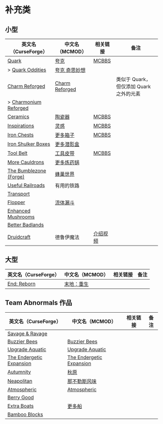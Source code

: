# 补充类

## 小型

| 英文名（CurseForge）                                                                        | 中文名（MCMOD）                                        | 相关链接                                               | 备注                                    |
| ------------------------------------------------------------------------------------------- | ------------------------------------------------------ | ------------------------------------------------------ | --------------------------------------- |
| [Quark](https://www.curseforge.com/minecraft/mc-mods/quark)                                 | [夸克](https://www.mcmod.cn/class/527.html)            | [MCBBS](https://www.mcbbs.net/thread-648145-1-1.html)  |                                         |
| > [Quark Oddities](https://www.curseforge.com/minecraft/mc-mods/quark-oddities)             | [夸克 奇思妙想](https://www.mcmod.cn/class/1823.html)  |                                                        |                                         |
| [Charm Reforged](https://www.curseforge.com/minecraft/mc-mods/charm-reforged)               | [Charm Reforged](https://www.mcmod.cn/class/2069.html) |                                                        | 类似于 Quark，但仅添加 Quark 之外的元素 |
| > [Charmonium Reforged](https://www.curseforge.com/minecraft/mc-mods/charmonium-reforged)   |                                                        |                                                        |                                         |
| [Ceramics](https://www.curseforge.com/minecraft/mc-mods/ceramics)                           | [陶瓷器](https://www.mcmod.cn/class/1427.html)         | [MCBBS](https://www.mcbbs.net/thread-686501-1-1.html)  |                                         |
| [Inspirations](https://www.curseforge.com/minecraft/mc-mods/inspirations)                   | [灵感](https://www.mcmod.cn/class/1122.html)           | [MCBBS](https://www.mcbbs.net/thread-940567-1-1.html)  |                                         |
| [Iron Chests](https://www.curseforge.com/minecraft/mc-mods/iron-chests)                     | [更多箱子](https://www.mcmod.cn/class/20.html)         | [MCBBS](https://www.mcbbs.net/thread-372723-1-1.html)  |                                         |
| [Iron Shulker Boxes](https://www.curseforge.com/minecraft/mc-mods/iron-shulker-boxes)       | [更多潜影盒](https://www.mcmod.cn/class/1974.html)     |                                                        |                                         |
| [Tool Belt](https://www.curseforge.com/minecraft/mc-mods/tool-belt)                         | [工具皮带](https://www.mcmod.cn/class/2649.html)       | [MCBBS](https://www.mcbbs.net/thread-677629-1-1.html)  |                                         |
| [More Cauldrons](https://www.curseforge.com/minecraft/mc-mods/more-cauldrons)               | [更多炼药锅](https://www.mcmod.cn/class/2223.html)     |                                                        |                                         |
| [The Bumblezone (Forge)](https://www.curseforge.com/minecraft/mc-mods/the-bumblezone-forge) | [蜂巢世界](https://www.mcmod.cn/class/2489.html)       |                                                        |                                         |
| [Useful Railroads](https://www.curseforge.com/minecraft/mc-mods/useful-railroads)           | 有用的铁路                                             |                                                        |                                         |
| [Transport](https://www.curseforge.com/minecraft/mc-mods/transport)                         |                                                        |                                                        |                                         |
| [Flopper](https://www.curseforge.com/minecraft/mc-mods/flopper)                             | [流体漏斗](https://www.mcmod.cn/class/2096.html)       |                                                        |                                         |
| [Enhanced Mushrooms](https://www.curseforge.com/minecraft/mc-mods/enhanced-mushrooms)       |                                                        |                                                        |                                         |
| [Better Badlands](https://www.curseforge.com/minecraft/mc-mods/better-badlands)             |                                                        |                                                        |                                         |
| [Druidcraft](https://www.curseforge.com/minecraft/mc-mods/druidcraft)                       | 德鲁伊魔法                                             | [介绍视频](https://www.bilibili.com/video/av413176041) |                                         |

## 大型

| 英文名（CurseForge）                                                   | 中文名（MCMOD）                                    | 相关链接 | 备注 |
| ---------------------------------------------------------------------- | -------------------------------------------------- | -------- | ---- |
| [End: Reborn](https://www.curseforge.com/minecraft/mc-mods/end-reborn) | [末地：重生](https://www.mcmod.cn/class/2240.html) |          |      |

## Team Abnormals 作品

| 英文名（CurseForge）                                                                | 中文名（MCMOD）                                                  | 相关链接 | 备注 |
| ----------------------------------------------------------------------------------- | ---------------------------------------------------------------- | -------- | ---- |
| [Savage & Ravage](https://www.curseforge.com/minecraft/mc-mods/savage-and-ravage)   |                                                                  |          |      |
| [Buzzier Bees](https://www.curseforge.com/minecraft/mc-mods/buzzier-bees)           | [Buzzier Bees](https://www.mcmod.cn/class/2326.html)             |          |      |
| [Upgrade Aquatic](https://www.curseforge.com/minecraft/mc-mods/upgrade-aquatic)     | [Upgrade Aquatic](https://www.mcmod.cn/class/2916.html)          |          |      |
| [The Endergetic Expansion](https://www.curseforge.com/minecraft/mc-mods/endergetic) | [The Endergetic Expansion](https://www.mcmod.cn/class/2470.html) |          |      |
| [Autumnity](https://www.curseforge.com/minecraft/mc-mods/autumnity)                 | [秋原](https://www.mcmod.cn/class/2412.html)                     |          |      |
| [Neapolitan](https://www.curseforge.com/minecraft/mc-mods/neapolitan)               | [那不勒斯风味](https://www.mcmod.cn/class/3212.html)             |          |      |
| [Atmospheric](https://www.curseforge.com/minecraft/mc-mods/atmospheric)             | [Atmospheric](https://www.mcmod.cn/class/3208.html)              |          |      |
| [Berry Good](https://www.curseforge.com/minecraft/mc-mods/berry-good)               |                                                                  |          |      |
| [Extra Boats](https://www.curseforge.com/minecraft/mc-mods/extra-boats)             | [更多船](https://www.mcmod.cn/class/3222.html)                   |          |      |
| [Bamboo Blocks](https://www.curseforge.com/minecraft/mc-mods/bamboo-blocks)         |                                                                  |          |      |
